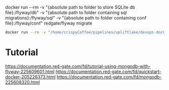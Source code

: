 

docker run --rm -v "{absolute path to folder to store SQLite db file}:/flyway/db" -v "{absolute path to folder containing sql migrations}:/flyway/sql" -v "{absolute path to folder containing conf file}:/flyway/conf" redgate/flyway migrate

```sh
docker run --rm -v "/home/crispyCoffee/pipelines/upliftlake/devops-dock/db/flyway/sqlitedb:/flyway/db" -v "/home/crispyCoffee/pipelines/upliftlake/devops-dock/db/flyway/sqlitedb:/flyway/sql" -v "/home/crispyCoffee/pipelines/upliftlake/devops-dock/db/flyway/sqlitedb:/flyway/conf" redgate/flyway migrate
```

# Tutorial
https://documentation.red-gate.com/fd/tutorial-using-mongodb-with-flyway-225609601.html
https://documentation.red-gate.com/fd/quickstart-docker-205226373.html
https://documentation.red-gate.com/fd/mongodb-225608320.html
